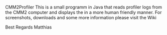 CMM2Profiler
This is a small programm in Java that reads profiler logs from the CMM2 computer and displays the in a more human friendly manner.
For screenshots, downloads and some more information please visit the Wiki

Best Regards
   Matthias

